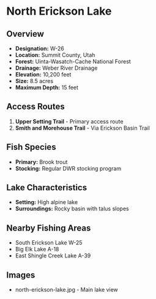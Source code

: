 # North Erickson Lake

## Overview
- **Designation:** W-26
- **Location:** Summit County, Utah
- **Forest:** Uinta-Wasatch-Cache National Forest
- **Drainage:** Weber River Drainage
- **Elevation:** 10,200 feet
- **Size:** 8.5 acres
- **Maximum Depth:** 15 feet

## Access Routes
1. **Upper Setting Trail** - Primary access route
2. **Smith and Morehouse Trail** - Via Erickson Basin Trail

## Fish Species
- **Primary:** Brook trout
- **Stocking:** Regular DWR stocking program

## Lake Characteristics
- **Setting:** High alpine lake
- **Surroundings:** Rocky basin with talus slopes

## Nearby Fishing Areas
- South Erickson Lake W-25
- Big Elk Lake A-18
- East Shingle Creek Lake A-39

## Images
- north-erickson-lake.jpg - Main lake view
